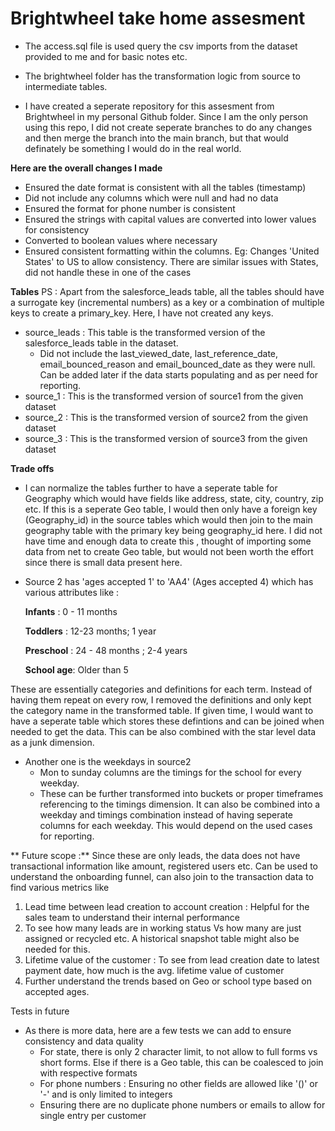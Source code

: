 # Brightwheel take home assesment

- The access.sql file is used query the csv imports from the dataset provided to me and for basic notes etc.
- The brightwheel folder has the transformation logic from source to intermediate tables.

- I have created a seperate repository for this assesment from Brightwheel in my personal Github folder. Since I am the only person using this repo, I did not create seperate branches to do any changes and then merge the branch into the main branch, but that would definately be something I would do in the real world.

**Here are the overall changes I made**
- Ensured the date format is consistent with all the tables (timestamp)
- Did not include any columns which were null and had no data
- Ensured the format for phone number is consistent
- Ensured the strings with capital values are converted into lower values for consistency
- Converted to boolean values where necessary
- Ensured consistent formatting within the columns. Eg: Changes 'United States' to US to allow consistency. There are similar issues with States, did not handle these in one of the cases

**Tables**
PS : Apart from the salesforce_leads table, all the tables should have a surrogate key (incremental numbers) as a key or a combination of multiple keys to create a primary_key. Here, I have not created any keys.

- source_leads : This table is the transformed version of the salesforce_leads table in the dataset.
  - Did not include the last_viewed_date, last_reference_date, email_bounced_reason and email_bounced_date as they were null. Can be added later if the data starts populating and as per need for reporting.
- source_1 : This is the transformed version of source1 from the given dataset
- source_2 : This is the transformed version of source2 from the given dataset
- source_3 : This is the transformed version of source3 from the given dataset

**Trade offs**
- I can normalize the tables further to have a seperate table for Geography which would have fields like address, state, city, country, zip etc. If this is a seperate Geo table, I would then only have a foreign key (Geography_id) in the source tables which would then join to the main geography table with the primary key being geography_id here.
I did not have time and enough data to create this , thought of importing some data from net to create Geo table, but would not been worth the effort since there is small data present here.

- Source 2 has 'ages accepted 1' to 'AA4' (Ages accepted 4) which has various attributes like :

  **Infants** : 0 - 11 months

  **Toddlers** : 12-23 months; 1 year

  **Preschool** : 24 - 48 months ; 2-4 years

  **School age**: Older than 5

These are essentially categories and definitions for each term. Instead of having them repeat on every row, I removed the definitions and only kept the category name in the transformed table. If given time, I would want to have a seperate table which stores these defintions and can be joined when needed to get the data. This can be also combined with the star level data as a junk dimension.

- Another one is the weekdays in source2
  - Mon to sunday columns are the timings for the school for every weekday.
  - These can be further transformed into buckets or proper timeframes referencing to the timings dimension. It can also be combined into a weekday and timings combination instead of having seperate columns for each weekday. This would depend on the used cases for reporting. 

 ** Future scope :**
Since these are only leads, the data does not have transactional information like amount, registered users etc. Can be used to understand the onboarding funnel, can also join to the transaction data to find various metrics like
1. Lead time between lead creation to account creation : Helpful for the sales team to understand their internal performance
2. To see how many leads are in working status Vs how many are just assigned or recycled etc. A historical snapshot table might also be needed for this.
3. Lifetime value of the customer : To see from lead creation date to latest payment date, how much is the avg. lifetime value of customer
4. Further understand the trends based on Geo or school type based on accepted ages.

Tests in future
- As there is more data, here are a few tests we can add to ensure consistency and data quality
  - For state,  there is only 2 character limit, to not allow to full forms vs short forms. Else if there is a Geo table, this can be coalesced to join with respective formats
  - For phone numbers : Ensuring no other fields are allowed like '()' or '-' and is only limited to integers
  - Ensuring there are no duplicate phone numbers or emails to allow for single entry per customer
  

